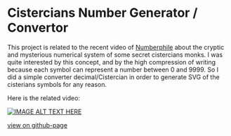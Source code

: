 # Cistercians Number Generator / Convertor

This project is related to the recent video of [Numberphile](https://www.youtube.com/watch?v=9p55Qgt7Ciw) about the cryptic and mysterious numerical system of some secret cistercians monks. I was quite interested by this concept, and by the high compression of writing because each symbol can represent a number between 0 and 9999. So I did a simple converter decimal/Cistercian in order to generate SVG of the cisterians symbols for any reason.

Here is the related video:

[![IMAGE ALT TEXT HERE](https://img.youtube.com/vi/9p55Qgt7Ciw/0.jpg)](https://www.youtube.com/watch?v=9p55Qgt7Ciw)

[view on github-page](https://o0morgan0o.github.io/CisterianNumbers/)
